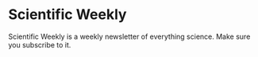 Scientific Weekly
=============

Scientific Weekly is a weekly  newsletter of everything science. Make sure you subscribe to it.

